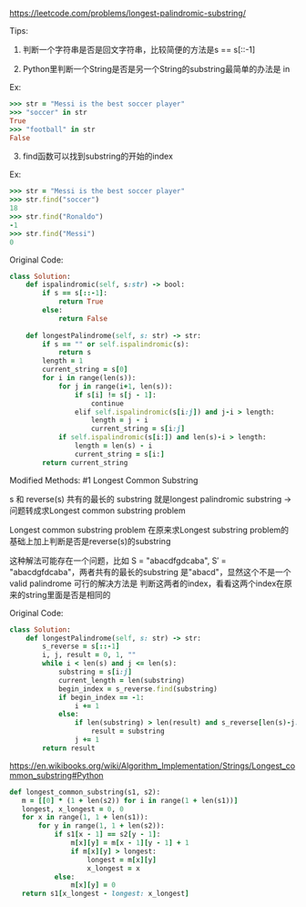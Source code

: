 https://leetcode.com/problems/longest-palindromic-substring/

Tips:
1. 判断一个字符串是否是回文字符串，比较简便的方法是s == s[::-1]

2. Python里判断一个String是否是另一个String的substring最简单的办法是 in 

Ex:

```ruby
>>> str = "Messi is the best soccer player"
>>> "soccer" in str
True
>>> "football" in str
False
```

3. find函数可以找到substring的开始的index

Ex:
```ruby
>>> str = "Messi is the best soccer player"
>>> str.find("soccer")
18
>>> str.find("Ronaldo")
-1
>>> str.find("Messi")
0
```


Original Code:
```ruby
class Solution:        
    def ispalindromic(self, s:str) -> bool:
        if s == s[::-1]:
            return True
        else:
            return False
        
    def longestPalindrome(self, s: str) -> str:
        if s == "" or self.ispalindromic(s):
            return s
        length = 1
        current_string = s[0]
        for i in range(len(s)):
            for j in range(i+1, len(s)):
                if s[i] != s[j - 1]:
                    continue
                elif self.ispalindromic(s[i:j]) and j-i > length:
                    length = j - i
                    current_string = s[i:j]
            if self.ispalindromic(s[i:]) and len(s)-i > length:
                length = len(s) - i
                current_string = s[i:]
        return current_string
```

Modified Methods: #1 Longest Common Substring

s 和 reverse(s) 共有的最长的 substring 就是longest palindromic substring -> 问题转成求Longest common substring problem

Longest common substring problem 在原来求Longest substring problem的基础上加上判断是否是reverse(s)的substring

这种解法可能存在一个问题，比如 S = "abacdfgdcaba", S′ = "abacdgfdcaba"，两者共有的最长的substring 是"abacd"，显然这个不是一个valid palindrome
可行的解决方法是 判断这两者的index，看看这两个index在原来的string里面是否是相同的

Original Code:
```ruby
class Solution:        
    def longestPalindrome(self, s: str) -> str:
        s_reverse = s[::-1]
        i, j, result = 0, 1, ""
        while i < len(s) and j <= len(s):
            substring = s[i:j]
            current_length = len(substring)
            begin_index = s_reverse.find(substring)
            if begin_index == -1:
                i += 1
            else:
                if len(substring) > len(result) and s_reverse[len(s)-j:len(s)-i] == substring:
                    result = substring
                j += 1
        return result
```

https://en.wikibooks.org/wiki/Algorithm_Implementation/Strings/Longest_common_substring#Python

```ruby
def longest_common_substring(s1, s2):
   m = [[0] * (1 + len(s2)) for i in range(1 + len(s1))]
   longest, x_longest = 0, 0
   for x in range(1, 1 + len(s1)):
       for y in range(1, 1 + len(s2)):
           if s1[x - 1] == s2[y - 1]:
               m[x][y] = m[x - 1][y - 1] + 1
               if m[x][y] > longest:
                   longest = m[x][y]
                   x_longest = x
           else:
               m[x][y] = 0
   return s1[x_longest - longest: x_longest]
```





